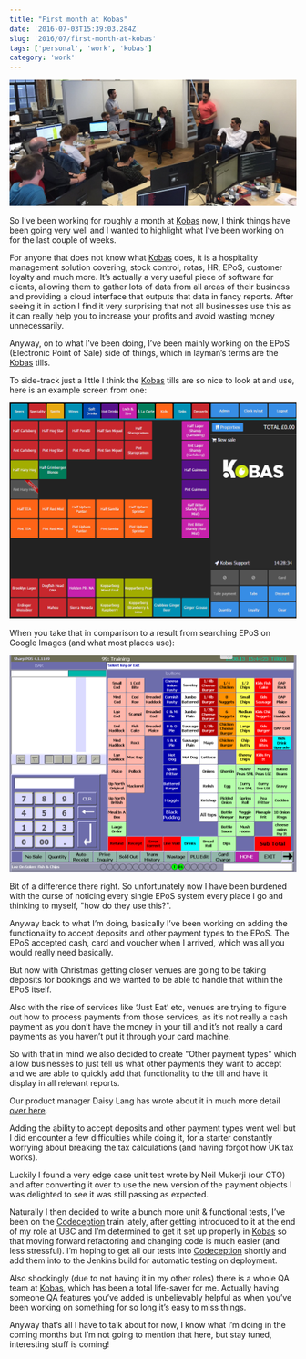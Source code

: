 ```yaml
---
title: "First month at Kobas"
date: '2016-07-03T15:39:03.284Z'
slug: '2016/07/first-month-at-kobas'
tags: ['personal', 'work', 'kobas']
category: 'work'
---
```

![Image of Kobas team meeting](images/k-meeting.jpg)

So I’ve been working for roughly a month at [Kobas](http://www.kobas.co.uk/) now, I think things have been going very well and I wanted to highlight what I’ve been working on for the last couple of weeks.

For anyone that does not know what [Kobas](http://www.kobas.co.uk/) does, it is a hospitality management solution covering; stock control, rotas, HR, EPoS, customer loyalty and much more. It’s actually a very useful piece of software for clients, allowing them to gather lots of data from all areas of their business and providing a cloud interface that outputs that data in fancy reports. After seeing it in action I find it very surprising that not all businesses use this as it can really help you to increase your profits and avoid wasting money unnecessarily.

Anyway, on to what I’ve been doing, I’ve been mainly working on the EPoS (Electronic Point of Sale) side of things, which in layman’s terms are the [Kobas](http://www.kobas.co.uk/) tills.

To side-track just a little I think the [Kobas](http://www.kobas.co.uk/) tills are so nice to look at and use, here is an example screen from one:

![Image of a Kobas EpoS](images/kobas-till.png)

When you take that in comparison to a result from searching EPoS on Google Images (and what most places use):

![Image of a generic EPoS](images/chip-shop-epos-system.jpg)

Bit of a difference there right. So unfortunately now I have been burdened with the curse of noticing every single EPoS system every place I go and thinking to myself, "how do they use this?".

Anyway back to what I’m doing, basically I’ve been working on adding the functionality to accept deposits and other payment types to the EPoS. The EPoS accepted cash, card and voucher when I arrived, which was all you would really need basically.

But now with Christmas getting closer venues are going to be taking deposits for bookings and we wanted to be able to handle that within the EPoS itself.

Also with the rise of services like ‘Just Eat’ etc, venues are trying to figure out how to process payments from those services, as it’s not really a cash payment as you don’t have the money in your till and it’s not really a card payments as you haven’t put it through your card machine.

So with that in mind we also decided to create "Other payment types" which allow businesses to just tell us what other payments they want to accept and we are able to quickly add that functionality to the till and have it display in all relevant reports.

Our product manager Daisy Lang has wrote about it in much more detail [over here](http://www.kobas.co.uk/2016/06/deposits-bookings-custom-payments/).

Adding the ability to accept deposits and other payment types went well but I did encounter a few difficulties while doing it, for a starter constantly worrying about breaking the tax calculations (and having forgot how UK tax works).

Luckily I found a very edge case unit test wrote by Neil Mukerji (our CTO) and after converting it over to use the new version of the payment objects I was delighted to see it was still passing as expected.

Naturally I then decided to write a bunch more unit & functional tests, I’ve been on the [Codeception](http://codeception.com/) train lately, after getting introduced to it at the end of my role at UBC and I’m determined to get it set up properly in [Kobas](http://www.kobas.co.uk/) so that moving forward refactoring and changing code is much easier (and less stressful). I’m hoping to get all our tests into [Codeception](http://codeception.com/) shortly and add them into to the Jenkins build for automatic testing on deployment.

Also shockingly (due to not having it in my other roles) there is a whole QA team at [Kobas](http://www.kobas.co.uk/), which has been a total life-saver for me. Actually having someone QA features you’ve added is unbelievably helpful as when you’ve been working on something for so long it’s easy to miss things.

Anyway that’s all I have to talk about for now, I know what I’m doing in the coming months but I’m not going to mention that here, but stay tuned, interesting stuff is coming!